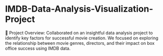 # IMDB-Data-Analysis-Visualization-Project
🚀 Project Overview: Collaborated on an insightful data analysis project to identify key factors for successful movie creation. We focused on exploring the relationship between movie genres, directors, and their impact on box office success using IMDB data.
